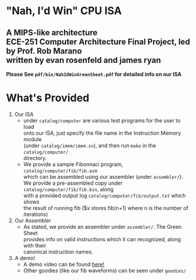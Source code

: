 # "Nah, I'd Win" CPU ISA
## A MIPS-like architecture <br> ECE-251 Computer Architecture Final Project, led by Prof. Rob Marano <br> written by evan rosenfeld and james ryan  

**Please See `pdf/bin/NahIdWinGreenSheet.pdf` for detailed info on our ISA**  

# What's Provided
1. Our ISA
    - under `catalog/computer` are various test programs for the user to load  
   onto our ISA, just specify the file name in the Instruction Memory module  
   (under `catalog/imem/imem.sv`), and then run `make` in the `catalog/computer/`  
   directory.  
    - We provide a sample Fibonnaci program, `catalog/computer/fib/fib.asm`  
    which can be assembled using our assembler (under `assembler/`).  
    We provide a pre-assembled copy under `catalog/computer/fib/fib.bin`, along  
    with a provided output log `catalog/computer/fib/output.txt` which shows  
    the result of running fib ($x stores fib(n+1) where n is the number of iterations)  
2. Our Assembler
    - As stated, we provide an assembler under `assembler/`. The Green Sheet  
    provides info on valid instructions which it can recognized, along with their  
    canonical instruction names.  
3. A demo!
    - A demo video can be found [here!](https://www.youtube.com)
    - Other goodies (like our fib waveforms) can be seen under `goodies/`
